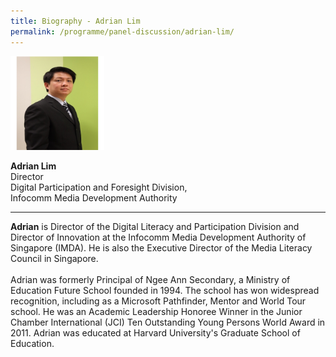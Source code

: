 ```yaml
---
title: Biography - Adrian Lim
permalink: /programme/panel-discussion/adrian-lim/
---
```


<div style="width:150px"><img src="/images/Adrian updated.PNG" alt="Adrian Lim" /></div>

**Adrian Lim**<br>
Director<br>
Digital Participation and Foresight Division,<br> 
Infocomm Media Development Authority

---

**Adrian** is Director of the Digital Literacy and Participation Division and Director of Innovation at the Infocomm Media Development Authority of Singapore (IMDA). He is also the Executive Director of the Media Literacy Council in Singapore.<br> 
<br> 
Adrian was formerly Principal of Ngee Ann Secondary, a Ministry of Education Future School founded in 1994. The school has won widespread recognition, including as a Microsoft Pathfinder, Mentor and World Tour school. He was an Academic Leadership Honoree Winner in the Junior Chamber International (JCI) Ten Outstanding Young Persons World Award in 2011. Adrian was educated at Harvard University's Graduate School of Education.
